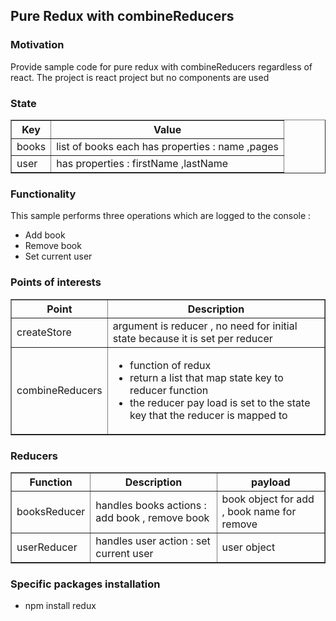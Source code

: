 <h2>Pure Redux with combineReducers</h2>


<h3>Motivation</h3>
Provide sample code for pure redux with combineReducers regardless of react. 
The project is react project but no components are used

<h3>State</h3>
<table border=1>
  <tr>
    <th>Key</th>
    <th>Value</th> 
  </tr>
<tr>
<td>books</td>
<td>list of books each has properties : name ,pages </td>
</tr>
<tr>
<td>user</td>
<td>has properties : firstName ,lastName</td>
</tr>
</table>

<h3>Functionality</h3>
This sample performs three operations which are logged to the console :
<ul>
<li>Add book</li>
<li>Remove book</li>
<li>Set current user</li>
</ul>
 

<h3>Points of interests</h3>
<table border=1>
  <tr>
    <th>Point</th>
    <th>Description</th> 
  </tr>
<tr>
<td>createStore</td>
<td>argument is reducer , no need for initial state because it is set per reducer</td>
</tr>

  <tr>
    <td>combineReducers</td> 
    <td>
<ul>
<li>function of redux</li>
<li>return a list that map state key to reducer function</li>
<li>the reducer pay load is set to the state key that the reducer is mapped to</li>
</ul>
</td>
  </tr>
 </table>
 


<h3>Reducers</h3>
<table border=1>
  <tr>
    <th>Function</th>
    <th>Description</th> 
    <th>payload</th> 
  </tr>
<tr>
<td>booksReducer</td>
<td>handles books actions : add book , remove book </td>
<td>book object for add , book name for remove</td>
</tr>
<tr>
<td>userReducer</td>
<td>handles user action : set current user</td>
<td>user object</td>
</tr>
</table>
 


 
<h3>Specific packages installation</h3>
<ul>
  <li>npm install redux</li>
</ul>
  
    